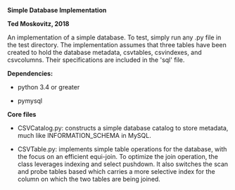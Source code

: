 **Simple Database Implementation**

**Ted Moskovitz, 2018**

An implementation of a simple database. To test, simply run any .py file in the test directory. The implementation assumes that three tables have been created to hold the database metadata, csvtables, csvindexes, and csvcolumns. Their specifications are included in the 'sql' file.  

**Dependencies:**

- python 3.4 or greater

- pymysql

**Core files**

- CSVCatalog.py: constructs a simple database catalog to store metadata, much like INFORMATION_SCHEMA in MySQL. 

- CSVTable.py: implements simple table operations for the database, with the focus on an efficient equi-join. To optimize the join operation, the class leverages indexing and select pushdown. It also switches the scan and probe tables based which carries a more selective index for the column on which the two tables are being joined. 

